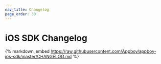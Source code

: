 ```yaml
---
nav_title: Changelog
page_order: 30
---
```


# iOS SDK Changelog

{% markdown_embed https://raw.githubusercontent.com/Appboy/appboy-ios-sdk/master/CHANGELOG.md %}
